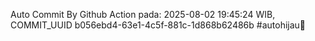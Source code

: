 Auto Commit By Github Action pada: 2025-08-02 19:45:24 WIB, COMMIT_UUID b056ebd4-63e1-4c5f-881c-1d868b62486b #autohijau🗿
